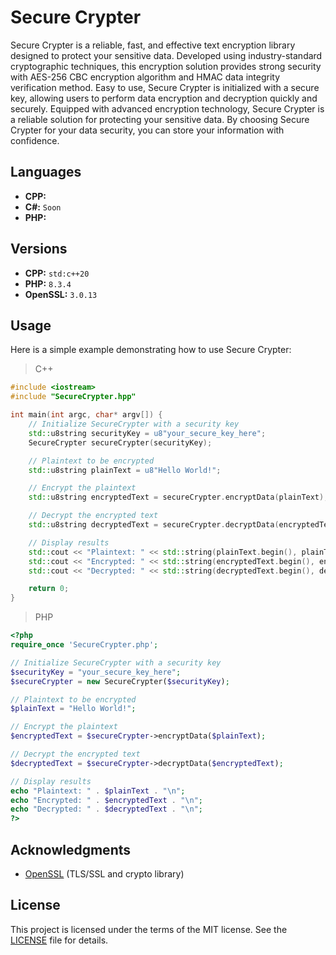# Secure Crypter

Secure Crypter is a reliable, fast, and effective text encryption library designed to protect your sensitive data. Developed using industry-standard cryptographic techniques, this encryption solution provides strong security with AES-256 CBC encryption algorithm and HMAC data integrity verification method. Easy to use, Secure Crypter is initialized with a secure key, allowing users to perform data encryption and decryption quickly and securely. Equipped with advanced encryption technology, Secure Crypter is a reliable solution for protecting your sensitive data. By choosing Secure Crypter for your data security, you can store your information with confidence.

## Languages
- **CPP:**
- **C#:** `Soon`
- **PHP:**

## Versions
- **CPP:** `std:c++20`
- **PHP:** `8.3.4`
- **OpenSSL:** `3.0.13`

## Usage 

Here is a simple example demonstrating how to use Secure Crypter:

> C++
```cpp
#include <iostream>
#include "SecureCrypter.hpp"

int main(int argc, char* argv[]) {
    // Initialize SecureCrypter with a security key
    std::u8string securityKey = u8"your_secure_key_here";
    SecureCrypter secureCrypter(securityKey);

    // Plaintext to be encrypted
    std::u8string plainText = u8"Hello World!";

    // Encrypt the plaintext
    std::u8string encryptedText = secureCrypter.encryptData(plainText);

    // Decrypt the encrypted text
    std::u8string decryptedText = secureCrypter.decryptData(encryptedText);

    // Display results
    std::cout << "Plaintext: " << std::string(plainText.begin(), plainText.end()) << std::endl;
    std::cout << "Encrypted: " << std::string(encryptedText.begin(), encryptedText.end()) << std::endl;
    std::cout << "Decrypted: " << std::string(decryptedText.begin(), decryptedText.end()) << std::endl;

    return 0;
}
```

> PHP
```php
<?php
require_once 'SecureCrypter.php';

// Initialize SecureCrypter with a security key
$securityKey = "your_secure_key_here";
$secureCrypter = new SecureCrypter($securityKey);

// Plaintext to be encrypted
$plainText = "Hello World!";

// Encrypt the plaintext
$encryptedText = $secureCrypter->encryptData($plainText);

// Decrypt the encrypted text
$decryptedText = $secureCrypter->decryptData($encryptedText);

// Display results
echo "Plaintext: " . $plainText . "\n";
echo "Encrypted: " . $encryptedText . "\n";
echo "Decrypted: " . $decryptedText . "\n";
?>
```

## Acknowledgments
- [OpenSSL](https://github.com/openssl/openssl) (TLS/SSL and crypto library)

## License

This project is licensed under the terms of the MIT license. See the [LICENSE](https://github.com/furkankadirguzeloglu/SecureCrypter/blob/main/LICENSE) file for details.

